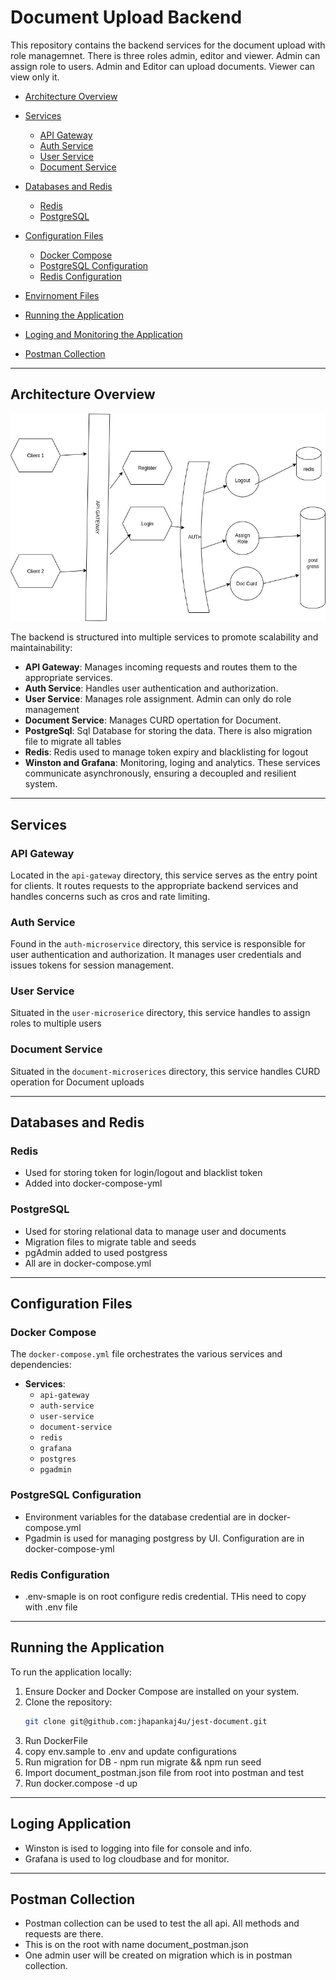 # Document Upload Backend

This repository contains the backend services for the  document upload with role managemnet. There is three roles admin, editor and viewer. Admin can assign role to users. Admin and Editor can upload documents. Viewer can view only it.

- [Architecture Overview](#architecture-overview)

- [Services](#services)
  - [API Gateway](#api-gateway)
  - [Auth Service](#auth-service)
  - [User Service](#user-service)
  - [Document Service](#document-service)
- [Databases and Redis](#databases-and-redis)
  - [Redis](#redis)
  - [PostgreSQL](#postgresql)
- [Configuration Files](#configuration-files)
  - [Docker Compose](#docker-compose)
  - [PostgreSQL Configuration](#postgresql-configuration)
  - [Redis Configuration](#redis-configuration)
- [Envirnoment Files](#envirnoment-files) 
- [Running the Application](#running-the-application)
- [Loging and Monitoring the Application](#monitoring-the-application)
- [Postman Collection](#postman-collection)

---

## Architecture Overview
![image](https://github.com/jhapankaj4u/jest-document/blob/master/docs.jpg)


The backend is structured into multiple services to promote scalability and maintainability:

- **API Gateway**: Manages incoming requests and routes them to the appropriate services.
- **Auth Service**: Handles user authentication and authorization.
- **User Service**: Manages role assignment. Admin can only do role management
- **Document Service**: Manages CURD opertation for Document.
- **PostgreSql**: Sql Database for storing the data. There is also migration file to migrate all tables
- **Redis**: Redis used to manage token expiry and blacklisting  for logout
- **Winston and Grafana**: Monitoring, loging and analytics.
These services communicate asynchronously, ensuring a decoupled and resilient system.

---


## Services

### API Gateway

Located in the `api-gateway` directory, this service serves as the entry point for clients. It routes requests to the appropriate backend services and handles concerns such as cros and rate limiting.

### Auth Service

Found in the `auth-microservice` directory, this service is responsible for user authentication and authorization. It manages user credentials and issues tokens for session management.

### User Service

Situated in the `user-microserice` directory, this service handles to assign roles to multiple users

### Document Service

Situated in the `document-microserices` directory, this service handles CURD operation for Document uploads

---

## Databases and Redis

### Redis

- Used for storing token for login/logout and blacklist token
- Added into docker-compose-yml


### PostgreSQL

- Used for storing relational data to manage user and documents
- Migration files to migrate table and seeds
- pgAdmin added to used postgress
- All are in docker-compose.yml

---

## Configuration Files

### Docker Compose

The `docker-compose.yml` file orchestrates the various services and dependencies:

- **Services**:
  - `api-gateway`
  - `auth-service`
  - `user-service`
  - `document-service`
  - `redis`
  - `grafana`
  - `postgres`
  - `pgadmin`

### PostgreSQL Configuration
 - Environment variables for the database credential are  in docker-compose.yml
 - Pgadmin is used for managing postgress by UI. Configuration are in docker-compose-yml


### Redis Configuration 
 - .env-smaple is on root configure redis credential. THis need to copy with .env file
---

## Running the Application

To run the application locally:

1. Ensure Docker and Docker Compose are installed on your system.
2. Clone the repository:
   ```sh
   git clone git@github.com:jhapankaj4u/jest-document.git

3. Run DockerFile
4. copy env.sample to .env and update configurations
5. Run migration for DB  - npm run migrate && npm run seed
6. Import document_postman.json file from root into postman and test
7. Run docker.compose -d up
---

## Loging Application
 - Winston is ised to logging into file for console and info.
 - Grafana is used to log cloudbase and for monitor.

---
## Postman Collection
 - Postman collection can be  used to test the all api. All methods and requests are there.
 - This is on the root with name document_postman.json
 - One admin user will be created on migration which is in postman collection.
